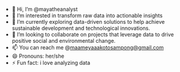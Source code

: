 - 👋 Hi, I’m @mayatheanalyst
- 👀 I’m interested in transform raw data into actionable insights
- 🌱 I’m currently exploring data-driven solutions to help achieve sustainable development and technological innovations.
- 💞️ I’m looking to collaborate on projects that leverage data to drive positive social and environmental change.
- 📫 You can reach me @maameyaaakotosampong@gmail.com
- 😄 Pronouns: her/she
- ⚡ Fun fact: i love analyzing data

<!---
mayas-spec/mayas-spec is a ✨ special ✨ repository because its `README.md` (this file) appears on your GitHub profile.
You can click the Preview link to take a look at your changes.
--->
